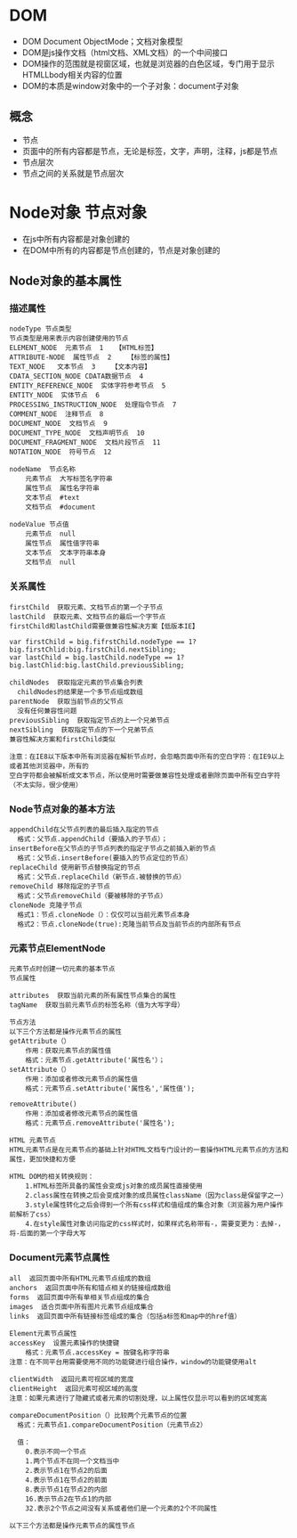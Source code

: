 # DOM
- DOM Document ObjectMode；文档对象模型
- DOM是js操作文档（html文档、XML文档）的一个中间接口
- DOM操作的范围就是视窗区域，也就是浏览器的白色区域，专门用于显示HTMLLbody相关内容的位置
- DOM的本质是window对象中的一个子对象：document子对象
## 概念
- 节点
- 页面中的所有内容都是节点，无论是标签，文字，声明，注释，js都是节点
- 节点层次
- 节点之间的关系就是节点层次
# Node对象  节点对象
- 在js中所有内容都是对象创建的
- 在DOM中所有的内容都是节点创建的，节点是对象创建的

## Node对象的基本属性

### 描述属性
    nodeType 节点类型
    节点类型是用来表示内容创建使用的节点
    ELEMENT_NODE  元素节点  1   【HTML标签】
    ATTRIBUTE-NODE  属性节点  2    【标签的属性】
    TEXT_NODE   文本节点  3    【文本内容】
    CDATA_SECTION_NODE CDATA数据节点  4
    ENTITY_REFERENCE_NODE  实体字符参考节点  5
    ENTITY_NODE  实体节点  6
    PROCESSING_INSTRUCTION_NODE  处理指令节点  7
    COMMENT_NODE  注释节点  8
    DOCUMENT_NODE  文档节点  9
    DOCUMENT_TYPE_NODE  文档声明节点  10
    DOCUMENT_FRAGMENT_NODE  文档片段节点  11
    NOTATION_NODE  符号节点  12
    
    nodeName  节点名称
        元素节点  大写标签名字符串
        属性节点  属性名字符串
        文本节点  #text
        文档节点  #document
        
    nodeValue 节点值
        元素节点  null
        属性节点  属性值字符串
        文本节点  文本字符串本身
        文档节点  null
        
### 关系属性
    firstChild  获取元素、文档节点的第一个子节点
    lastChild  获取元素、文档节点的最后一个字节点
    firstChild和lastChild需要做兼容性解决方案【低版本IE】
    
    var firstChild = big.fifrstChild.nodeType == 1?big.firstChlid:big.firstChild.nextSibling;
    var lastChild = big.lastChild.nodeType == 1?big.lastChlid:big.lastChild.previousSibling;
    
    childNodes  获取指定元素的节点集合列表
      childNodes的结果是一个多节点组成数组
    parentNode  获取当前节点的父节点
      没有任何兼容性问题
    previousSibling  获取指定节点的上一个兄弟节点
    nextSibling  获取指定节点的下一个兄弟节点
    兼容性解决方案和firstChild类似
    
    注意：在IE8以下版本中所有浏览器在解析节点时，会忽略页面中所有的空白字符：在IE9以上或者其他浏览器中，所有的
    空白字符都会被解析成文本节点，所以使用时需要做兼容性处理或者删除页面中所有空白字符（不太实际，很少使用）
    
### Node节点对象的基本方法
    appendChild在父节点列表的最后插入指定的节点
      格式：父节点.appendChild（要插入的子节点）；
    insertBefore在父节点的子节点列表的指定子节点之前插入新的节点
      格式：父节点.insertBefore(要插入的节点定位的节点）
    replaceChild 使用新节点替换指定的节点
      格式：父节点.replaceChild（新节点.被替换的节点）
    removeChild 移除指定的子节点
      格式：父节点removeChild（要被移除的子节点）
    cloneNode 克隆子节点
      格式1：节点.cloneNode（）：仅仅可以当前元素节点本身
      格式2：节点.cloneNode(true):克隆当前节点及当前节点的内部所有节点
      
### 元素节点ElementNode
    元素节点时创建一切元素的基本节点
    节点属性
    
    attributes  获取当前元素的所有属性节点集合的属性
    tagName  获取当前元素节点的标签名称（值为大写字母）
    
    节点方法
    以下三个方法都是操作元素节点的属性
    getAttribute（）
        作用：获取元素节点的属性值
        格式：元素节点.getAttribute('属性名'）；
    setAttribute（）
        作用：添加或者修改元素节点的属性值
        格式：元素节点.setAttribute('属性名','属性值');
    
    removeAttribute()
        作用：添加或者修改元素节点的属性值
        格式：元素节点.removeAttribute('属性名');
    
    HTML 元素节点
    HTML元素节点是在元素节点的基础上针对HTML文档专门设计的一套操作HTML元素节点的方法和属性，更加快捷和方便
    
    HTML DOM的相关转换规则：
        1.HTML标签所具备的属性会变成js对象的成员属性直接使用
        2.class属性在转换之后会变成对象的成员属性className（因为class是保留字之一）
        3.style属性转化之后会得到一个所有css样式和值组成的集合对象（浏览器为用户操作前解析了css）
        4.在style属性对象访问指定的css样式时，如果样式名称带有-，需要变更为：去掉-，将-后面的第一个字母大写
        
### Document元素节点属性
    all  返回页面中所有HTML元素节点组成的数组
    anchors  返回页面中所有和错点相关的链接组成数组
    forms  返回页面中所有单相关节点组成的集合
    images  适合页面中所有图片元素节点组成集合
    links  返回页面中所有链接标签组成的集合（包括a标签和map中的href值）
    
    Element元素节点属性
    accessKey  设置元素操作的快捷键
        格式：元素节点.accessKey = 按键名称字符串
    注意：在不同平台用需要使用不同的功能键进行组合操作，window的功能键使用alt
    
    clientWidth  返回元素可视区域的宽度
    clientHeight  返回元素可视区域的高度
    注意：如果元素进行了隐藏式或者元素的切割处理，以上属性仅显示可以看到的区域宽高
    
    compareDocumentPosition（）比较两个元素节点的位置
      格式：元素节点1.compareDocumentPosition（元素节点2）
      
      值：
        0.表示不同一个节点
        1.两个节点不在同一个文档当中
        2.表示节点1在节点2的后面
        4.表示节点1在节点2的前面
        8.表示节点1在节点2的内部
        16.表示节点2在节点1的内部
        32.表示2个节点之间没有关系或者他们是一个元素的2个不同属性
        
    以下三个方法都是操作元素节点的属性节点